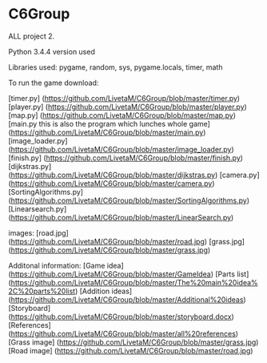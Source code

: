# C6Group
ALL project 2.

Python 3.4.4 version used

Libraries used: pygame, random, sys, pygame.locals, timer, math


To run the game download:

[timer.py] (https://github.com/LivetaM/C6Group/blob/master/timer.py)
[player.py] (https://github.com/LivetaM/C6Group/blob/master/player.py)
[map.py] (https://github.com/LivetaM/C6Group/blob/master/map.py)
[main.py this is also the program which lunches whole game] (https://github.com/LivetaM/C6Group/blob/master/main.py)
[image_loader.py] (https://github.com/LivetaM/C6Group/blob/master/image_loader.py)
[finish.py] (https://github.com/LivetaM/C6Group/blob/master/finish.py)
[dijkstras.py] (https://github.com/LivetaM/C6Group/blob/master/dijkstras.py)
[camera.py] (https://github.com/LivetaM/C6Group/blob/master/camera.py)
[SortingAlgorithms.py] (https://github.com/LivetaM/C6Group/blob/master/SortingAlgorithms.py)
[Linearsearch.py] (https://github.com/LivetaM/C6Group/blob/master/LinearSearch.py)


images:
[road.jpg] (https://github.com/LivetaM/C6Group/blob/master/road.jpg)
[grass.jpg] (https://github.com/LivetaM/C6Group/blob/master/grass.jpg)



Additonal information:
[Game idea] (https://github.com/LivetaM/C6Group/blob/master/GameIdea)
[Parts list] (https://github.com/LivetaM/C6Group/blob/master/The%20main%20idea%2C%20parts%20list)
[Addition ideas] (https://github.com/LivetaM/C6Group/blob/master/Additional%20ideas)
[Storyboard] (https://github.com/LivetaM/C6Group/blob/master/storyboard.docx)
[References] (https://github.com/LivetaM/C6Group/blob/master/all%20references)
[Grass image] (https://github.com/LivetaM/C6Group/blob/master/grass.jpg)
[Road image] (https://github.com/LivetaM/C6Group/blob/master/road.jpg)
